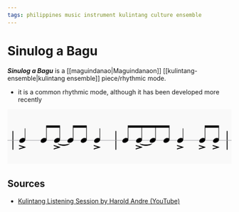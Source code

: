 ```yaml
---
tags: philippines music instrument kulintang culture ensemble
---
```


# Sinulog a Bagu

**_Sinulog a Bagu_** is a [[maguindanao|Maguindanaon]] [[kulintang-ensemble|kulintang ensemble]] piece/rhythmic mode.

- it is a common rhythmic mode, although it has been developed more recently

![Sinulog a Bagu rhythmic mode](../attachments/sinulog-a-bagu-rhythmic-mode.png)

## Sources

- [Kulintang Listening Session by Harold Andre (YouTube)](https://www.youtube.com/watch?v=7b7iDVjvxPs)
